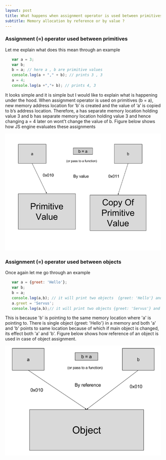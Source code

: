 ```yaml
---
layout: post
title: What happens when assignment operator is used between primitives and objects.
subtitle: Memory allocation by reference or by value ?
---
```


### Assignment (=) operator used between primitives
Let me explain what does this mean through an example

```javascript
   var a = 3;
   var b;
   b = a; // here a , b are primitive values
   console.log(a + "," + b); // prints 3 , 3
   a = 4;
   console.log(a +","+ b); // prints 4, 3
```
It looks simple and it is simple but I would like to explain what is happening under the hood. When assignment operator is used on primitives (b = a), new memory address location for ‘b’  is created and the  value of ‘a’  is copied to b’s address location. Therefore, a has separate memory location holding value 3 and b has separate memory location holding value 3 and hence changing a = 4 later on wont't change the value of b. Figure below shows how JS engine evaluates these assignments

![AssignmentByValue](../img/AssignmentByValue.png)

### Assignment (=) operator used between objects
Once again let me go through an example

```javascript
   var a = {greet: 'Hello'};  
   var b;
   b = a;
   console.log(a,b); // it will print two objects  {greet: 'Hello'} and {greet: 'Hello'}
   a.greet = 'Servus';
   console.log(a,b);// it will print two objects {greet: 'Servus'} and {greet: 'Servus'} even though we have not changed 'b'
```
This is because 'b' is pointing to the same memory location where 'a' is pointing to. There is single object {greet: 'Hello'} in a memory and both 'a' and 'b' points to same location because of which if main object is changed, its effect both 'a' and 'b'. Figure below shows how reference of an object is used in case of object assignment.

![AssignmentByReference](../img/AssignmentByReference.png)
